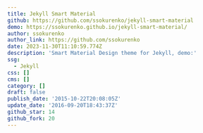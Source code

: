 ```yaml
---
title: Jekyll Smart Material
github: https://github.com/ssokurenko/jekyll-smart-material
demo: https://ssokurenko.github.io/jekyll-smart-material/
author: ssokurenko
author_link: https://github.com/ssokurenko
date: 2023-11-30T11:10:59.774Z
description: 'Smart Material Design theme for Jekyll, demo:'
ssg:
  - Jekyll
css: []
cms: []
category: []
draft: false
publish_date: '2015-10-22T20:08:05Z'
update_date: '2016-09-20T18:43:37Z'
github_star: 14
github_fork: 20
---
```

